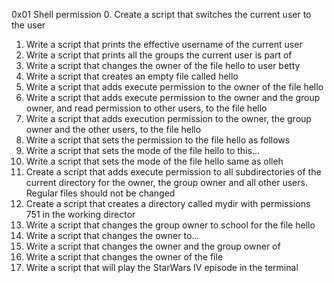 0x01 Shell permission
0. Create a script that switches the current user to the user 
1. Write a script that prints the effective username of the current user
2. Write a script that prints all the groups the current user is part of
3. Write a script that changes the owner of the file hello to user betty
4. Write a script that creates an empty file called hello
5. Write a script that adds execute permission to the owner of the file hello
6. Write a script that adds execute permission to the owner and the group owner, and read permission to other users, to the file hello
7. Write a script that adds execution permission to the owner, the group owner and the other users, to the file hello
8. Write a script that sets the permission to the file hello as follows
9. Write a script that sets the mode of the file hello to this...
19. Write a script that sets the mode of the file hello same as olleh
11. Create a script that adds execute permission to all subdirectories of the current directory for the owner, the group owner and all other users. Regular files should not be changed
12. Create a script that creates a directory called mydir with permissions 751 in the working director
13. Write a script that changes the group owner to school for the file hello
14. Write a script that changes the owner to...
15. Write a script that changes the owner and the group owner of
16. Write a script that changes the owner of the file
17. Write a script that will play the StarWars IV episode in the terminal
